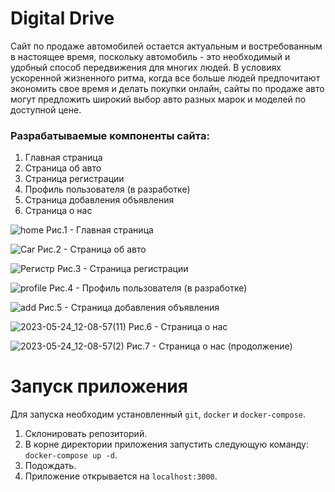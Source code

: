 # Digital Drive

Сайт по продаже автомобилей остается актуальным и востребованным в настоящее время, поскольку автомобиль - это необходимый и удобный способ передвижения для многих людей. В условиях ускоренной жизненного ритма, когда все больше людей предпочитают экономить свое время и делать покупки онлайн, сайты по продаже авто могут предложить широкий выбор авто разных марок и моделей по доступной цене.

### Разрабатываемые компоненты сайта:

1) Главная страница
2) Страница об авто
3) Страница регистрации
4) Профиль пользователя (в разработке)
5) Страница добавления объявления
6) Страница о нас



![home](https://github.com/algorithm-ssau/2023-6313-3/assets/108864135/275ed352-7fe3-4ca0-a81b-1679d32749cd)
Рис.1 - Главная страница


![Car](https://github.com/algorithm-ssau/2023-6313-3/assets/108864135/fe336493-e078-4e2c-a111-4e4e5e4f2f62)
Рис.2 - Страница об авто


![Регистр](https://github.com/algorithm-ssau/2023-6313-3/assets/108864135/7ed0fb32-4fdd-48d5-803f-4f134c7f96cb)
Рис.3 - Страница регистрации


![profile](https://github.com/algorithm-ssau/2023-6313-3/assets/108864135/bb85295f-5355-4786-82c0-367d35c76da9)
Рис.4 - Профиль пользователя (в разработке)


![add](https://github.com/algorithm-ssau/2023-6313-3/assets/108864135/9b5fdf03-90f6-47c5-9b84-9e382a6ecc7e)
Рис.5 - Страница добавления объявления


![2023-05-24_12-08-57(11)](https://github.com/algorithm-ssau/2023-6313-3/assets/108864135/7d683e60-5fd4-4119-a8ee-a92f56b31f6a)
Рис.6 - Страница о нас


![2023-05-24_12-08-57(2)](https://github.com/algorithm-ssau/2023-6313-3/assets/108864135/409345bd-31b7-43af-b7ec-d8d536110e8c)
Рис.7 - Страница о нас (продолжение)


# Запуск приложения

Для запуска необходим установленный `git`, `docker` и `docker-compose`.
1. Склонировать репозиторий.
2. В корне директории приложения запустить следующую команду: `docker-compose up -d`.
3. Подождать.
4. Приложение открывается на `localhost:3000`.
